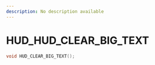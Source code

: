 ```yaml
---
description: No description available 
---
```


# HUD\_HUD_CLEAR_BIG_TEXT

```cpp
void HUD_CLEAR_BIG_TEXT();
```